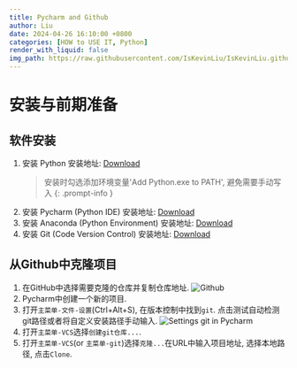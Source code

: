 ```yaml
---
title: Pycharm and Github
author: Liu
date: 2024-04-26 16:10:00 +0800
categories: [HOW to USE IT, Python]
render_with_liquid: false
img_path: https://raw.githubusercontent.com/IsKevinLiu/IsKevinLiu.github.io/main/_image/20240426/
---
```


# 安装与前期准备
## 软件安装
1. 安装 Python
   安装地址: [Download](https://www.python.org/downloads)
   > 安装时勾选添加环境变量'Add Python.exe to PATH', 避免需要手动写入
   {: .prompt-info }
2. 安装 Pycharm (Python IDE)
   安装地址: [Download](https://www.jetbrains.com/pycharm/download/?section=windows)
3. 安装 Anaconda (Python Environment)
   安装地址: [Download](https://www.anaconda.com/products/individual)
4. 安装 Git  (Code Version Control)
   安装地址: [Download](https://git-scm.com/downloads)

## 从Github中克隆项目
1. 在GitHub中选择需要克隆的仓库并复制仓库地址.
   ![Github](002.png)
2. Pycharm中创建一个新的项目.
3. 打开`主菜单-文件-设置`(Ctrl+Alt+S), 在版本控制中找到`git`. 点击测试自动检测git路径或者将自定义安装路径手动输入.
   ![Settings git in Pycharm](001.png)
4. 打开`主菜单-VCS`选择`创建git仓库...`.
5. 打开`主菜单-VCS`(or `主菜单-git`)选择`克隆...`在URL中输入项目地址, 选择本地路径, 点击`Clone`.
  
